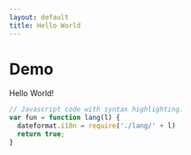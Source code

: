 ```yaml
---
layout: default
title: Hello World
---
```

# Demo

Hello World!

```js
// Javascript code with syntax highlighting.
var fun = function lang(l) {
  dateformat.i18n = require('./lang/' + l)
  return true;
}
```
